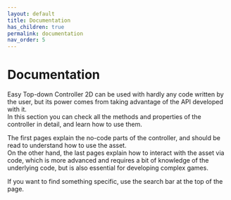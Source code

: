 ```yaml
---
layout: default
title: Documentation
has_children: true
permalink: documentation
nav_order: 5
---
```


# Documentation

Easy Top-down Controller 2D can be used with hardly any code written by the user, but its power comes from taking advantage of the API developed with it.  
In this section you can check all the methods and properties of the controller in detail, and learn how to use them.  

The first pages explain the no-code parts of the controller, and should be read to understand how to use the asset.  
On the other hand, the last pages explain how to interact with the asset via code, which is more advanced and requires a bit of knowledge of the underlying code, but is also essential for developing complex games. 

If you want to find something specific, use the search bar at the top of the page.